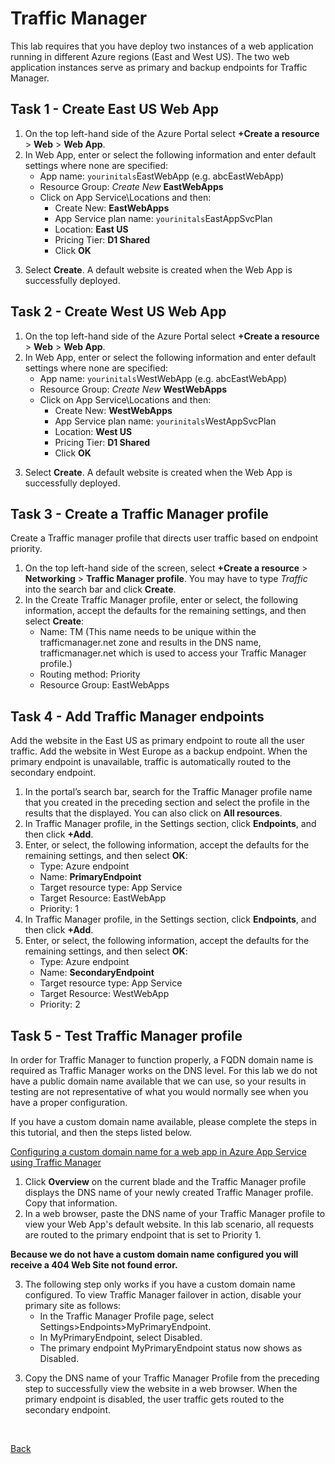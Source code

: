 # Traffic Manager
This lab requires that you have deploy two instances of a web application running in different Azure regions (East and West US). The two web application instances serve as primary and backup endpoints for Traffic Manager.

## Task 1 - Create East US Web App
1.	On the top left-hand side of the Azure Portal select **+Create a resource** > **Web** > **Web App**. 
2.	In Web App, enter or select the following information and enter default settings where none are specified:
    * App name: `yourinitals`EastWebApp (e.g. abcEastWebApp)
    * Resource Group: *Create New* **EastWebApps**
    * Click on App Service\Locations and then:
        * Create New: **EastWebApps**
        * App Service plan name: `yourinitals`EastAppSvcPlan
        * Location: **East US**
        * Pricing Tier: **D1 Shared**
        * Click **OK**
3)	Select **Create**.  A default website is created when the Web App is successfully deployed.

## Task 2 - Create West US Web App
1.	On the top left-hand side of the Azure Portal select **+Create a resource** > **Web** > **Web App**.
2.	In Web App, enter or select the following information and enter default settings where none are specified:
    * App name: `yourinitals`WestWebApp (e.g. abcEastWebApp)
    * Resource Group: *Create New* **WestWebApps**
    * Click on App Service\Locations and then:
        * Create New: **WestWebApps**
        * App Service plan name: `yourinitals`WestAppSvcPlan
        * Location: **West US**
        * Pricing Tier: **D1 Shared**
        * Click **OK**
3)	Select **Create**.  A default website is created when the Web App is successfully deployed.

## Task 3 - Create a Traffic Manager profile
Create a Traffic manager profile that directs user traffic based on endpoint priority.
1.	On the top left-hand side of the screen, select **+Create a resource** > **Networking** > **Traffic Manager profile**.  You may have to type *Traffic* into the search bar and click **Create**.
2.	In the Create Traffic Manager profile, enter or select, the following information, accept the defaults for the remaining settings, and then select **Create**:
    * Name: <yourinitials>TM (This name needs to be unique within the trafficmanager.net zone and results in the DNS name, trafficmanager.net which is used to access your Traffic Manager profile.)
    * Routing method: Priority
    * Resource Group: EastWebApps

## Task 4 - Add Traffic Manager endpoints
Add the website in the East US as primary endpoint to route all the user traffic. Add the website in West Europe as a backup endpoint. When the primary endpoint is unavailable, traffic is automatically routed to the secondary endpoint.
1.	In the portal’s search bar, search for the Traffic Manager profile name that you created in the preceding section and select the profile in the results that the displayed.  You can also click on **All resources**.
2.	In Traffic Manager profile, in the Settings section, click **Endpoints**, and then click **+Add**.
3.	Enter, or select, the following information, accept the defaults for the remaining settings, and then select **OK**:
    * Type: Azure endpoint
    * Name: **PrimaryEndpoint**
    * Target resource type: App Service
    * Target Resource: <yourinitals>EastWebApp
    * Priority: 1
4. In Traffic Manager profile, in the Settings section, click **Endpoints**, and then click **+Add**.
5.	Enter, or select, the following information, accept the defaults for the remaining settings, and then select **OK**:
    * Type: Azure endpoint
    * Name: **SecondaryEndpoint**
    * Target resource type: App Service
    * Target Resource: <yourinitals>WestWebApp
    * Priority: 2
 

## Task 5 - Test Traffic Manager profile
In order for Traffic Manager to function properly, a FQDN domain name is required as Traffic Manager works on the DNS level.  For this lab we do not have a public domain name available that we can use, so your results in testing are not representative of what you would normally see when you have a proper configuration.

If you have a custom domain name available, please complete the steps in this tutorial, and then the steps listed below.

[Configuring a custom domain name for a web app in Azure App Service using Traffic Manager](https://docs.microsoft.com/en-us/azure/app-service/web-sites-traffic-manager-custom-domain-name)


1.	Click **Overview** on the current blade and the Traffic Manager profile displays the DNS name of your newly created Traffic Manager profile. Copy that information.
2.	In a web browser, paste the DNS name of your Traffic Manager profile to view your Web App's default website. In this lab scenario, all requests are routed to the primary endpoint that is set to Priority 1.

**Because we do not have a custom domain name configured you will receive a 404 Web Site not found error.**

3.	The following step only works if you have a custom domain name configured. To view Traffic Manager failover in action, disable your primary site as follows:
    * In the Traffic Manager Profile page, select Settings>Endpoints>MyPrimaryEndpoint.
    * In MyPrimaryEndpoint, select Disabled.
    * The primary endpoint MyPrimaryEndpoint status now shows as Disabled.
3)	Copy the DNS name of your Traffic Manager Profile from the preceding step to successfully view the website in a web browser. When the primary endpoint is disabled, the user traffic gets routed to the secondary endpoint.

 

[Back](index.md)
